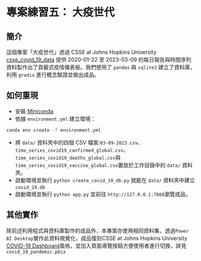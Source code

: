 # 專案練習五： 大疫世代

## 簡介

這個專案「大疫世代」透過 CSSE at Johns Hopkins University [csse_covid_19_data](https://github.com/CSSEGISandData/COVID-19/tree/master/csse_covid_19_data) 提供 2020-01-22 至 2023-03-09 的每日報告與時間序列資料製作出了頁籤式疫情儀表板。我們使用了 `pandas` 與 `sqlite3` 建立了資料庫，利用 `gradio` 進行概念驗證並做出成品。

## 如何重現 

- 安裝 [Miniconda](https://docs.anaconda.com/miniconda/)
- 依據 `environment.yml` 建立環境：
  
```bash
conda env create -f environment.yml
```

- 將 `data/` 資料夾中的四個 CSV 檔案:`03-09-2023.csv`、`time_series_covid19_confirmed_global.csv`、`time_series_covid19_deaths_global.csv`與`time_series_covid19_vaccine_global.csv`置放於工作目錄中的 `data/` 資料夾。
- 啟動環境並執行 `python create_covid_19_db.py` 就能在 `data/` 資料夾中建立 `covid_19.db`
- 啟動環境並執行 `python app.py` 並前往 `http://127.0.0.1:7860`瀏覽成品。

## 其他實作
除前述利用程式與資料庫製作的成品外，本專案亦使用相同資料集，透過`Power BI Desktop`實作此資料視覺化，成品復刻CSSE at Johns Hopkins University [COVID-19 Dashboard](https://coronavirus.jhu.edu/map.html)風格，並加入頁面導覽按鈕方便使用者進行切換，詳見`covid_19_pandemic.pbix`